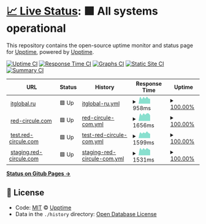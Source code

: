 # [📈 Live Status](https://itglobal.github.io/upptime): <!--live status--> **🟩 All systems operational**

This repository contains the open-source uptime monitor and status page for [Upptime](https://upptime.js.org), powered by [Upptime](https://github.com/upptime/upptime).

[![Uptime CI](https://github.com/koj-co/upptime/workflows/Uptime%20CI/badge.svg)](https://github.com/koj-co/upptime/actions?query=workflow%3A%22Uptime+CI%22)
[![Response Time CI](https://github.com/koj-co/upptime/workflows/Response%20Time%20CI/badge.svg)](https://github.com/koj-co/upptime/actions?query=workflow%3A%22Response+Time+CI%22)
[![Graphs CI](https://github.com/koj-co/upptime/workflows/Graphs%20CI/badge.svg)](https://github.com/koj-co/upptime/actions?query=workflow%3A%22Graphs+CI%22)
[![Static Site CI](https://github.com/koj-co/upptime/workflows/Static%20Site%20CI/badge.svg)](https://github.com/koj-co/upptime/actions?query=workflow%3A%22Static+Site+CI%22)
[![Summary CI](https://github.com/koj-co/upptime/workflows/Summary%20CI/badge.svg)](https://github.com/koj-co/upptime/actions?query=workflow%3A%22Summary+CI%22)

<!--start: status pages-->
<!-- This summary is generated by Upptime (https://github.com/upptime/upptime) -->
<!-- Do not edit this manually, your changes will be overwritten -->
<!-- prettier-ignore -->
| URL | Status | History | Response Time | Uptime |
| --- | ------ | ------- | ------------- | ------ |
| <img alt="" src="https://favicons.githubusercontent.com/itglobal.ru" height="13"> [itglobal.ru](https://itglobal.ru) | 🟩 Up | [itglobal-ru.yml](https://github.com/ITGlobal/upptime/commits/HEAD/history/itglobal-ru.yml) | <details><summary><img alt="Response time graph" src="./graphs/itglobal-ru/response-time-week.png" height="20"> 958ms</summary><br><a href="https://ITGlobal.github.io/upptime/history/itglobal-ru"><img alt="Response time 891" src="https://img.shields.io/endpoint?url=https%3A%2F%2Fraw.githubusercontent.com%2FITGlobal%2Fupptime%2FHEAD%2Fapi%2Fitglobal-ru%2Fresponse-time.json"></a><br><a href="https://ITGlobal.github.io/upptime/history/itglobal-ru"><img alt="24-hour response time 763" src="https://img.shields.io/endpoint?url=https%3A%2F%2Fraw.githubusercontent.com%2FITGlobal%2Fupptime%2FHEAD%2Fapi%2Fitglobal-ru%2Fresponse-time-day.json"></a><br><a href="https://ITGlobal.github.io/upptime/history/itglobal-ru"><img alt="7-day response time 958" src="https://img.shields.io/endpoint?url=https%3A%2F%2Fraw.githubusercontent.com%2FITGlobal%2Fupptime%2FHEAD%2Fapi%2Fitglobal-ru%2Fresponse-time-week.json"></a><br><a href="https://ITGlobal.github.io/upptime/history/itglobal-ru"><img alt="30-day response time 870" src="https://img.shields.io/endpoint?url=https%3A%2F%2Fraw.githubusercontent.com%2FITGlobal%2Fupptime%2FHEAD%2Fapi%2Fitglobal-ru%2Fresponse-time-month.json"></a><br><a href="https://ITGlobal.github.io/upptime/history/itglobal-ru"><img alt="1-year response time 891" src="https://img.shields.io/endpoint?url=https%3A%2F%2Fraw.githubusercontent.com%2FITGlobal%2Fupptime%2FHEAD%2Fapi%2Fitglobal-ru%2Fresponse-time-year.json"></a></details> | <details><summary><a href="https://ITGlobal.github.io/upptime/history/itglobal-ru">100.00%</a></summary><a href="https://ITGlobal.github.io/upptime/history/itglobal-ru"><img alt="All-time uptime 99.98%" src="https://img.shields.io/endpoint?url=https%3A%2F%2Fraw.githubusercontent.com%2FITGlobal%2Fupptime%2FHEAD%2Fapi%2Fitglobal-ru%2Fuptime.json"></a><br><a href="https://ITGlobal.github.io/upptime/history/itglobal-ru"><img alt="24-hour uptime 100.00%" src="https://img.shields.io/endpoint?url=https%3A%2F%2Fraw.githubusercontent.com%2FITGlobal%2Fupptime%2FHEAD%2Fapi%2Fitglobal-ru%2Fuptime-day.json"></a><br><a href="https://ITGlobal.github.io/upptime/history/itglobal-ru"><img alt="7-day uptime 100.00%" src="https://img.shields.io/endpoint?url=https%3A%2F%2Fraw.githubusercontent.com%2FITGlobal%2Fupptime%2FHEAD%2Fapi%2Fitglobal-ru%2Fuptime-week.json"></a><br><a href="https://ITGlobal.github.io/upptime/history/itglobal-ru"><img alt="30-day uptime 99.96%" src="https://img.shields.io/endpoint?url=https%3A%2F%2Fraw.githubusercontent.com%2FITGlobal%2Fupptime%2FHEAD%2Fapi%2Fitglobal-ru%2Fuptime-month.json"></a><br><a href="https://ITGlobal.github.io/upptime/history/itglobal-ru"><img alt="1-year uptime 99.98%" src="https://img.shields.io/endpoint?url=https%3A%2F%2Fraw.githubusercontent.com%2FITGlobal%2Fupptime%2FHEAD%2Fapi%2Fitglobal-ru%2Fuptime-year.json"></a></details>
| <img alt="" src="https://favicons.githubusercontent.com/red-circule.com" height="13"> [red-circule.com](https://red-circule.com) | 🟩 Up | [red-circule-com.yml](https://github.com/ITGlobal/upptime/commits/HEAD/history/red-circule-com.yml) | <details><summary><img alt="Response time graph" src="./graphs/red-circule-com/response-time-week.png" height="20"> 1656ms</summary><br><a href="https://ITGlobal.github.io/upptime/history/red-circule-com"><img alt="Response time 1586" src="https://img.shields.io/endpoint?url=https%3A%2F%2Fraw.githubusercontent.com%2FITGlobal%2Fupptime%2FHEAD%2Fapi%2Fred-circule-com%2Fresponse-time.json"></a><br><a href="https://ITGlobal.github.io/upptime/history/red-circule-com"><img alt="24-hour response time 1412" src="https://img.shields.io/endpoint?url=https%3A%2F%2Fraw.githubusercontent.com%2FITGlobal%2Fupptime%2FHEAD%2Fapi%2Fred-circule-com%2Fresponse-time-day.json"></a><br><a href="https://ITGlobal.github.io/upptime/history/red-circule-com"><img alt="7-day response time 1656" src="https://img.shields.io/endpoint?url=https%3A%2F%2Fraw.githubusercontent.com%2FITGlobal%2Fupptime%2FHEAD%2Fapi%2Fred-circule-com%2Fresponse-time-week.json"></a><br><a href="https://ITGlobal.github.io/upptime/history/red-circule-com"><img alt="30-day response time 1591" src="https://img.shields.io/endpoint?url=https%3A%2F%2Fraw.githubusercontent.com%2FITGlobal%2Fupptime%2FHEAD%2Fapi%2Fred-circule-com%2Fresponse-time-month.json"></a><br><a href="https://ITGlobal.github.io/upptime/history/red-circule-com"><img alt="1-year response time 1586" src="https://img.shields.io/endpoint?url=https%3A%2F%2Fraw.githubusercontent.com%2FITGlobal%2Fupptime%2FHEAD%2Fapi%2Fred-circule-com%2Fresponse-time-year.json"></a></details> | <details><summary><a href="https://ITGlobal.github.io/upptime/history/red-circule-com">100.00%</a></summary><a href="https://ITGlobal.github.io/upptime/history/red-circule-com"><img alt="All-time uptime 100.00%" src="https://img.shields.io/endpoint?url=https%3A%2F%2Fraw.githubusercontent.com%2FITGlobal%2Fupptime%2FHEAD%2Fapi%2Fred-circule-com%2Fuptime.json"></a><br><a href="https://ITGlobal.github.io/upptime/history/red-circule-com"><img alt="24-hour uptime 100.00%" src="https://img.shields.io/endpoint?url=https%3A%2F%2Fraw.githubusercontent.com%2FITGlobal%2Fupptime%2FHEAD%2Fapi%2Fred-circule-com%2Fuptime-day.json"></a><br><a href="https://ITGlobal.github.io/upptime/history/red-circule-com"><img alt="7-day uptime 100.00%" src="https://img.shields.io/endpoint?url=https%3A%2F%2Fraw.githubusercontent.com%2FITGlobal%2Fupptime%2FHEAD%2Fapi%2Fred-circule-com%2Fuptime-week.json"></a><br><a href="https://ITGlobal.github.io/upptime/history/red-circule-com"><img alt="30-day uptime 100.00%" src="https://img.shields.io/endpoint?url=https%3A%2F%2Fraw.githubusercontent.com%2FITGlobal%2Fupptime%2FHEAD%2Fapi%2Fred-circule-com%2Fuptime-month.json"></a><br><a href="https://ITGlobal.github.io/upptime/history/red-circule-com"><img alt="1-year uptime 100.00%" src="https://img.shields.io/endpoint?url=https%3A%2F%2Fraw.githubusercontent.com%2FITGlobal%2Fupptime%2FHEAD%2Fapi%2Fred-circule-com%2Fuptime-year.json"></a></details>
| <img alt="" src="https://favicons.githubusercontent.com/test.red-circule.com" height="13"> [test.red-circule.com](https://test.red-circule.com) | 🟩 Up | [test-red-circule-com.yml](https://github.com/ITGlobal/upptime/commits/HEAD/history/test-red-circule-com.yml) | <details><summary><img alt="Response time graph" src="./graphs/test-red-circule-com/response-time-week.png" height="20"> 1599ms</summary><br><a href="https://ITGlobal.github.io/upptime/history/test-red-circule-com"><img alt="Response time 1561" src="https://img.shields.io/endpoint?url=https%3A%2F%2Fraw.githubusercontent.com%2FITGlobal%2Fupptime%2FHEAD%2Fapi%2Ftest-red-circule-com%2Fresponse-time.json"></a><br><a href="https://ITGlobal.github.io/upptime/history/test-red-circule-com"><img alt="24-hour response time 1298" src="https://img.shields.io/endpoint?url=https%3A%2F%2Fraw.githubusercontent.com%2FITGlobal%2Fupptime%2FHEAD%2Fapi%2Ftest-red-circule-com%2Fresponse-time-day.json"></a><br><a href="https://ITGlobal.github.io/upptime/history/test-red-circule-com"><img alt="7-day response time 1599" src="https://img.shields.io/endpoint?url=https%3A%2F%2Fraw.githubusercontent.com%2FITGlobal%2Fupptime%2FHEAD%2Fapi%2Ftest-red-circule-com%2Fresponse-time-week.json"></a><br><a href="https://ITGlobal.github.io/upptime/history/test-red-circule-com"><img alt="30-day response time 1501" src="https://img.shields.io/endpoint?url=https%3A%2F%2Fraw.githubusercontent.com%2FITGlobal%2Fupptime%2FHEAD%2Fapi%2Ftest-red-circule-com%2Fresponse-time-month.json"></a><br><a href="https://ITGlobal.github.io/upptime/history/test-red-circule-com"><img alt="1-year response time 1561" src="https://img.shields.io/endpoint?url=https%3A%2F%2Fraw.githubusercontent.com%2FITGlobal%2Fupptime%2FHEAD%2Fapi%2Ftest-red-circule-com%2Fresponse-time-year.json"></a></details> | <details><summary><a href="https://ITGlobal.github.io/upptime/history/test-red-circule-com">100.00%</a></summary><a href="https://ITGlobal.github.io/upptime/history/test-red-circule-com"><img alt="All-time uptime 99.99%" src="https://img.shields.io/endpoint?url=https%3A%2F%2Fraw.githubusercontent.com%2FITGlobal%2Fupptime%2FHEAD%2Fapi%2Ftest-red-circule-com%2Fuptime.json"></a><br><a href="https://ITGlobal.github.io/upptime/history/test-red-circule-com"><img alt="24-hour uptime 100.00%" src="https://img.shields.io/endpoint?url=https%3A%2F%2Fraw.githubusercontent.com%2FITGlobal%2Fupptime%2FHEAD%2Fapi%2Ftest-red-circule-com%2Fuptime-day.json"></a><br><a href="https://ITGlobal.github.io/upptime/history/test-red-circule-com"><img alt="7-day uptime 100.00%" src="https://img.shields.io/endpoint?url=https%3A%2F%2Fraw.githubusercontent.com%2FITGlobal%2Fupptime%2FHEAD%2Fapi%2Ftest-red-circule-com%2Fuptime-week.json"></a><br><a href="https://ITGlobal.github.io/upptime/history/test-red-circule-com"><img alt="30-day uptime 100.00%" src="https://img.shields.io/endpoint?url=https%3A%2F%2Fraw.githubusercontent.com%2FITGlobal%2Fupptime%2FHEAD%2Fapi%2Ftest-red-circule-com%2Fuptime-month.json"></a><br><a href="https://ITGlobal.github.io/upptime/history/test-red-circule-com"><img alt="1-year uptime 99.99%" src="https://img.shields.io/endpoint?url=https%3A%2F%2Fraw.githubusercontent.com%2FITGlobal%2Fupptime%2FHEAD%2Fapi%2Ftest-red-circule-com%2Fuptime-year.json"></a></details>
| <img alt="" src="https://favicons.githubusercontent.com/staging.red-circule.com" height="13"> [staging.red-circule.com](https://staging.red-circule.com) | 🟩 Up | [staging-red-circule-com.yml](https://github.com/ITGlobal/upptime/commits/HEAD/history/staging-red-circule-com.yml) | <details><summary><img alt="Response time graph" src="./graphs/staging-red-circule-com/response-time-week.png" height="20"> 1531ms</summary><br><a href="https://ITGlobal.github.io/upptime/history/staging-red-circule-com"><img alt="Response time 1556" src="https://img.shields.io/endpoint?url=https%3A%2F%2Fraw.githubusercontent.com%2FITGlobal%2Fupptime%2FHEAD%2Fapi%2Fstaging-red-circule-com%2Fresponse-time.json"></a><br><a href="https://ITGlobal.github.io/upptime/history/staging-red-circule-com"><img alt="24-hour response time 1290" src="https://img.shields.io/endpoint?url=https%3A%2F%2Fraw.githubusercontent.com%2FITGlobal%2Fupptime%2FHEAD%2Fapi%2Fstaging-red-circule-com%2Fresponse-time-day.json"></a><br><a href="https://ITGlobal.github.io/upptime/history/staging-red-circule-com"><img alt="7-day response time 1531" src="https://img.shields.io/endpoint?url=https%3A%2F%2Fraw.githubusercontent.com%2FITGlobal%2Fupptime%2FHEAD%2Fapi%2Fstaging-red-circule-com%2Fresponse-time-week.json"></a><br><a href="https://ITGlobal.github.io/upptime/history/staging-red-circule-com"><img alt="30-day response time 1480" src="https://img.shields.io/endpoint?url=https%3A%2F%2Fraw.githubusercontent.com%2FITGlobal%2Fupptime%2FHEAD%2Fapi%2Fstaging-red-circule-com%2Fresponse-time-month.json"></a><br><a href="https://ITGlobal.github.io/upptime/history/staging-red-circule-com"><img alt="1-year response time 1556" src="https://img.shields.io/endpoint?url=https%3A%2F%2Fraw.githubusercontent.com%2FITGlobal%2Fupptime%2FHEAD%2Fapi%2Fstaging-red-circule-com%2Fresponse-time-year.json"></a></details> | <details><summary><a href="https://ITGlobal.github.io/upptime/history/staging-red-circule-com">100.00%</a></summary><a href="https://ITGlobal.github.io/upptime/history/staging-red-circule-com"><img alt="All-time uptime 99.97%" src="https://img.shields.io/endpoint?url=https%3A%2F%2Fraw.githubusercontent.com%2FITGlobal%2Fupptime%2FHEAD%2Fapi%2Fstaging-red-circule-com%2Fuptime.json"></a><br><a href="https://ITGlobal.github.io/upptime/history/staging-red-circule-com"><img alt="24-hour uptime 100.00%" src="https://img.shields.io/endpoint?url=https%3A%2F%2Fraw.githubusercontent.com%2FITGlobal%2Fupptime%2FHEAD%2Fapi%2Fstaging-red-circule-com%2Fuptime-day.json"></a><br><a href="https://ITGlobal.github.io/upptime/history/staging-red-circule-com"><img alt="7-day uptime 100.00%" src="https://img.shields.io/endpoint?url=https%3A%2F%2Fraw.githubusercontent.com%2FITGlobal%2Fupptime%2FHEAD%2Fapi%2Fstaging-red-circule-com%2Fuptime-week.json"></a><br><a href="https://ITGlobal.github.io/upptime/history/staging-red-circule-com"><img alt="30-day uptime 99.96%" src="https://img.shields.io/endpoint?url=https%3A%2F%2Fraw.githubusercontent.com%2FITGlobal%2Fupptime%2FHEAD%2Fapi%2Fstaging-red-circule-com%2Fuptime-month.json"></a><br><a href="https://ITGlobal.github.io/upptime/history/staging-red-circule-com"><img alt="1-year uptime 99.97%" src="https://img.shields.io/endpoint?url=https%3A%2F%2Fraw.githubusercontent.com%2FITGlobal%2Fupptime%2FHEAD%2Fapi%2Fstaging-red-circule-com%2Fuptime-year.json"></a></details>

<!--end: status pages-->

[**Status on Gitub Pages →**](https://itglobal.github.io/upptime)

## 📄 License

- Code: [MIT](./LICENSE) © [Upptime](https://upptime.js.org)
- Data in the `./history` directory: [Open Database License](https://opendatacommons.org/licenses/odbl/1-0/)
